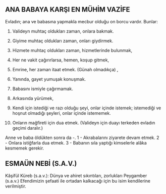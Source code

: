 ## ANA BABAYA KARŞI EN MÜHİM VAZİFE

Evladın; ana ve babasına yapmakla mecbur olduğu on borcu vardır. Bunlar:

1.   Valideyn muhtaç oldukları zaman, onlara bakmak.

2.   Giyime muhtaç oldukları zaman, onları giydirmek.

3.   Hizmete muhtaç oldukları zaman, hizmet­lerinde bulunmak,

4.   Her ne vakit çağırırlarsa, hemen, koşup gitmek,

5.   Emrine, her zaman itaat etmek. (Günah olmadıkça) ,

6.   Yanında, gayet yumuşak konuşmak.

7.   Babasını ismiyle çağırmamak.

8.   Arkasında yürümek,

9.   Kendi için istediği ve razı olduğu şeyi, onlar içinde istemek; istemediği ve hoşnut olmadığı şeyleri, onlar içinde istememek.

10. Onların mağfireti için dua etmek. (Vali­deyn için duayı terkeden evladın geçimi daralır.)

Anne ve baba öldükten sonra da -. 1 - Akra­balarını ziyarete devam etmek. 2 - Onlara istiğfarla dua etmek. 3 - Babanın sıla yaptığı kimselerle alâka kesmemek gerekir.

## ESMAÜN NEBİ (S.A.V.)

Kâşifül Küreb (s.a.v.): Dünya ve ahiret sıkıntıları, zorlukları Peygamber (s.a.v.) Efendimizin şefaati ile ortadan kalkacağı için bu isim kendilerine verilmiştir.
